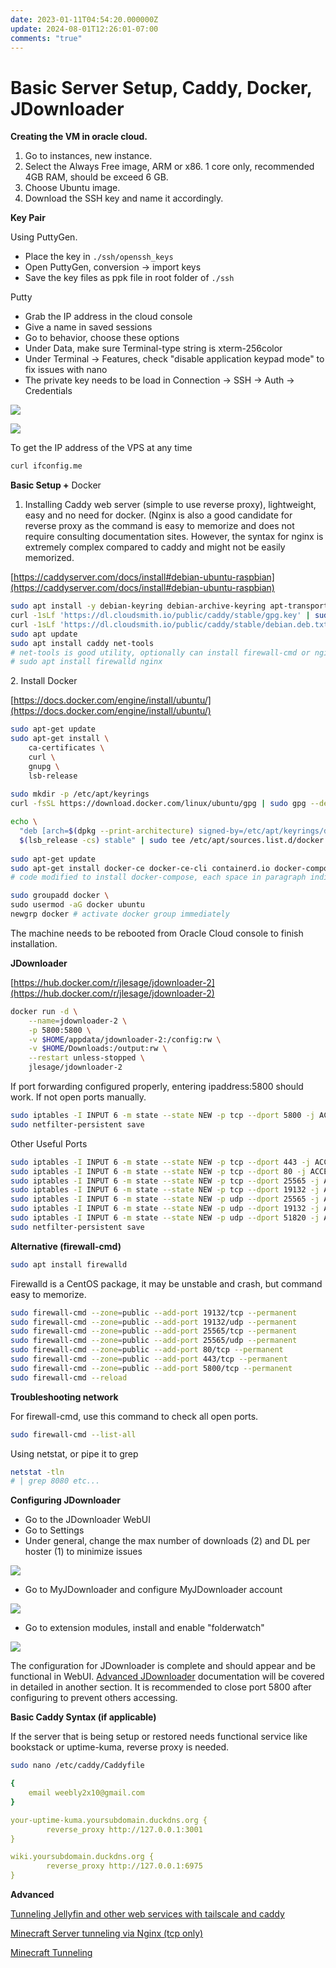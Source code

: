 ```yaml
---
date: 2023-01-11T04:54:20.000000Z
update: 2024-08-01T12:26:01-07:00
comments: "true"
---
```

# Basic Server Setup, Caddy, Docker, JDownloader

**Creating the VM in oracle cloud.** 

1. Go to instances, new instance.
2. Select the Always Free image, ARM or x86. 1 core only, recommended 4GB RAM, should be exceed 6 GB.
3. Choose Ubuntu image.
4. Download the SSH key and name it accordingly.

**Key Pair**

Using PuttyGen.

- Place the key in `./ssh/openssh_keys`
- Open PuttyGen, conversion -> import keys
- Save the key files as ppk file in root folder of `./ssh`

Putty

- Grab the IP address in the cloud console
- Give a name in saved sessions
- Go to behavior, choose these options
- Under Data, make sure Terminal-type string is xterm-256color
- Under Terminal -&gt; Features, check "disable application keypad mode" to fix issues with nano
- The private key needs to be load in Connection -&gt; SSH -&gt; Auth -&gt; Credentials

![](assets/gallery/2023-01/qUnimage.png)

![](assets/gallery/2023-01/DpWimage.png)

To get the IP address of the VPS at any time

```bash
curl ifconfig.me
```

**Basic Setup +** Docker

1. Installing Caddy web server (simple to use reverse proxy), lightweight, easy and no need for docker. (Nginx is also a good candidate for reverse proxy as the command is easy to memorize and does not require consulting documentation sites. However, the syntax for nginx is extremely complex compared to caddy and might not be easily memorized.

[https://caddyserver.com/docs/install#debian-ubuntu-raspbian](https://caddyserver.com/docs/install#debian-ubuntu-raspbian)

```bash
sudo apt install -y debian-keyring debian-archive-keyring apt-transport-https
curl -1sLf 'https://dl.cloudsmith.io/public/caddy/stable/gpg.key' | sudo gpg --dearmor -o /usr/share/keyrings/caddy-stable-archive-keyring.gpg
curl -1sLf 'https://dl.cloudsmith.io/public/caddy/stable/debian.deb.txt' | sudo tee /etc/apt/sources.list.d/caddy-stable.list
sudo apt update
sudo apt install caddy net-tools
# net-tools is good utility, optionally can install firewall-cmd or nginx
# sudo apt install firewalld nginx
```

2\. Install Docker

[https://docs.docker.com/engine/install/ubuntu/](https://docs.docker.com/engine/install/ubuntu/)

```bash
sudo apt-get update
sudo apt-get install \
    ca-certificates \
    curl \
    gnupg \
    lsb-release
    
sudo mkdir -p /etc/apt/keyrings
curl -fsSL https://download.docker.com/linux/ubuntu/gpg | sudo gpg --dearmor -o /etc/apt/keyrings/docker.gpg

echo \
  "deb [arch=$(dpkg --print-architecture) signed-by=/etc/apt/keyrings/docker.gpg] https://download.docker.com/linux/ubuntu \
  $(lsb_release -cs) stable" | sudo tee /etc/apt/sources.list.d/docker.list > /dev/null
  
sudo apt-get update
sudo apt-get install docker-ce docker-ce-cli containerd.io docker-compose-plugin docker-compose
# code modified to install docker-compose, each space in paragraph indicates a separate step in their official blog
```

```bash
sudo groupadd docker \
sudo usermod -aG docker ubuntu
newgrp docker # activate docker group immediately
```

The machine needs to be rebooted from Oracle Cloud console to finish installation.

**JDownloader**

[https://hub.docker.com/r/jlesage/jdownloader-2](https://hub.docker.com/r/jlesage/jdownloader-2)

```bash
docker run -d \
    --name=jdownloader-2 \
    -p 5800:5800 \
    -v $HOME/appdata/jdownloader-2:/config:rw \
    -v $HOME/Downloads:/output:rw \
    --restart unless-stopped \
    jlesage/jdownloader-2
```

If port forwarding configured properly, entering ipaddress:5800 should work. If not open ports manually.

```bash
sudo iptables -I INPUT 6 -m state --state NEW -p tcp --dport 5800 -j ACCEPT
sudo netfilter-persistent save
```

Other Useful Ports

```bash
sudo iptables -I INPUT 6 -m state --state NEW -p tcp --dport 443 -j ACCEPT
sudo iptables -I INPUT 6 -m state --state NEW -p tcp --dport 80 -j ACCEPT
sudo iptables -I INPUT 6 -m state --state NEW -p tcp --dport 25565 -j ACCEPT
sudo iptables -I INPUT 6 -m state --state NEW -p tcp --dport 19132 -j ACCEPT
sudo iptables -I INPUT 6 -m state --state NEW -p udp --dport 25565 -j ACCEPT
sudo iptables -I INPUT 6 -m state --state NEW -p udp --dport 19132 -j ACCEPT
sudo iptables -I INPUT 6 -m state --state NEW -p udp --dport 51820 -j ACCEPT
sudo netfilter-persistent save
```

**Alternative (firewall-cmd)**

```bash
sudo apt install firewalld
```

Firewalld is a CentOS package, it may be unstable and crash, but command easy to memorize.

```bash
sudo firewall-cmd --zone=public --add-port 19132/tcp --permanent
sudo firewall-cmd --zone=public --add-port 19132/udp --permanent
sudo firewall-cmd --zone=public --add-port 25565/tcp --permanent
sudo firewall-cmd --zone=public --add-port 25565/udp --permanent
sudo firewall-cmd --zone=public --add-port 80/tcp --permanent
sudo firewall-cmd --zone=public --add-port 443/tcp --permanent
sudo firewall-cmd --zone=public --add-port 5800/tcp --permanent
sudo firewall-cmd --reload
```

**Troubleshooting network**

For firewall-cmd, use this command to check all open ports.

```bash
sudo firewall-cmd --list-all
```

Using netstat, or pipe it to grep

```bash
netstat -tln
# | grep 8080 etc...
```

**Configuring JDownloader**

- Go to the JDownloader WebUI
- Go to Settings
- Under general, change the max number of downloads (2) and DL per hoster (1) to minimize issues

![](assets/gallery/2023-01/t3Ximage.png)

- Go to MyJDownloader and configure MyJDownloader account

![](assets/gallery/2023-01/jbeimage.png)

- Go to extension modules, install and enable "folderwatch"

![](assets/gallery/2023-01/ZjUimage.png)

The configuration for JDownloader is complete and should appear and be functional in WebUI. [Advanced JDownloader](jdownloader.md) documentation will be covered in detailed in another section. It is recommended to close port 5800 after configuring to prevent others accessing.

**Basic Caddy Syntax (if applicable)**

If the server that is being setup or restored needs functional service like bookstack or uptime-kuma, reverse proxy is needed.

```bash
sudo nano /etc/caddy/Caddyfile
```

```yaml
{
    email weebly2x10@gmail.com
}

your-uptime-kuma.yoursubdomain.duckdns.org {
        reverse_proxy http://127.0.0.1:3001
}

wiki.yoursubdomain.duckdns.org {
        reverse_proxy http://127.0.0.1:6975
}

```

**Advanced**

[Tunneling Jellyfin and other web services with tailscale and caddy](tunneling-basic-services-jellyfin-web-with-caddy-and-tailscale.md)

[Minecraft Server tunneling via Nginx (tcp only)](tunneling-minecraft-server-tcp-only-with-nginx.md)

[Minecraft Tunneling](tunneling-minecraft-server-tcp-only-with-nginx.md)